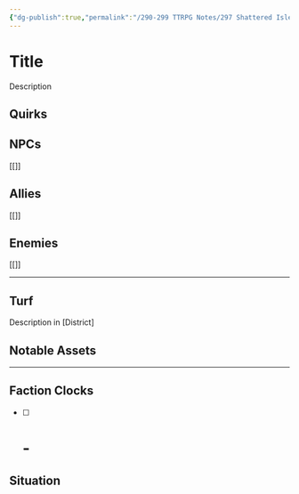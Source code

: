 ```yaml
---
{"dg-publish":true,"permalink":"/290-299 TTRPG Notes/297 Shattered Isles/19 Factions/Kivan Council/"}
---
```



# Title

Description

## Quirks

## NPCs

[[]]

## Allies

[[]]

## Enemies

[[]]

****

## Turf

Description in [District]

## Notable Assets

****

## Faction Clocks

- [ ] # - 

## Situation